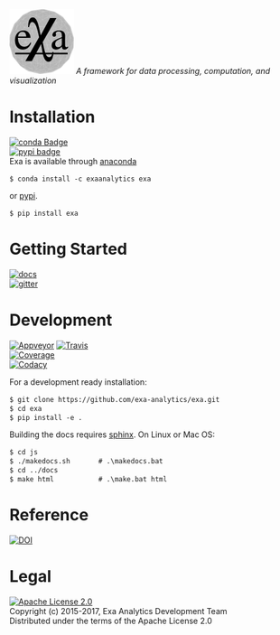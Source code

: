 [![exa logo](docs/source/static/logo.png)](https://exa-analytics.github.io) 
*A framework for data processing, computation, and visualization*

# Installation
[![conda Badge](https://anaconda.org/exaanalytics/exa/badges/installer/conda.svg)](https://conda.anaconda.org/exaanalytics)  
[![pypi badge](https://badge.fury.io/py/exa.svg)](https://badge.fury.io/py/exa)  
Exa is available through [anaconda](https://www.continuum.io/downloads)

    $ conda install -c exaanalytics exa

or [pypi](https://pypi.python.org/pypi).

    $ pip install exa


# Getting Started
[![docs](https://readthedocs.org/projects/exa/badge/?version=latest)](https://exa-analytics.github.io/exa/)  
[![gitter](https://badges.gitter.im/exa-analytics/exa.svg)](https://gitter.im/exa-analytics/exa)  

# Development
[![Appveyor](https://ci.appveyor.com/api/projects/status/j6h8pb23xduq5vqs/branch/master?svg=true)](https://ci.appveyor.com/project/exaanalytics/exa/branch/master)
[![Travis](https://travis-ci.org/exaanalytics/exa.svg?branch=master)](https://travis-ci.org/exa-analytics/exa)  
[![Coverage](https://coveralls.io/repos/github/exa-analytics/exa/badge.svg?branch=master)](https://coveralls.io/github/exa-analytics/exa?branch=master)  
[![Codacy](https://api.codacy.com/project/badge/Grade/221e700665c74c85b8255e5b399490d4)](https://www.codacy.com/app/alexvmarch/exa?utm_source=github.com&amp;utm_medium=referral&amp;utm_content=exaanalytics/exa&amp;utm_campaign=Badge_Grade)

For a development ready installation:

    $ git clone https://github.com/exa-analytics/exa.git
    $ cd exa
    $ pip install -e .

Building the docs requires [sphinx](http://www.sphinx-doc.org/en/stable).
On Linux or Mac OS:

    $ cd js
    $ ./makedocs.sh       # .\makedocs.bat
    $ cd ../docs
    $ make html           # .\make.bat html


# Reference
[![DOI](https://zenodo.org/badge/23807/exa-analytics/exa.svg)](https://zenodo.org/badge/latestdoi/23807/exa-analytics/exa)  


# Legal
[![Apache License 2.0](http://img.shields.io/:license-apache-blue.svg?style=flat-square)](http://www.apache.org/licenses/LICENSE-2.0)  
Copyright (c) 2015-2017, Exa Analytics Development Team  
Distributed under the terms of the Apache License 2.0  
